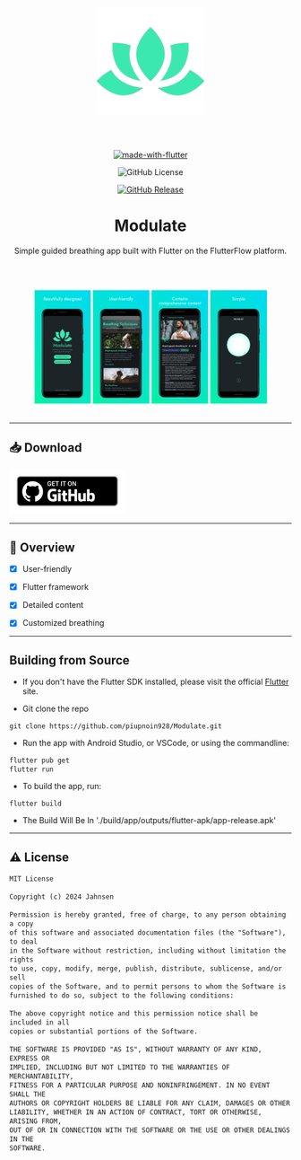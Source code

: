 <div align="center">

<img width="192" height="192" src="android/app/src/main/res/mipmap-xxxhdpi/round_launcher.png" align="center" alt="">

<br></br>

[![made-with-flutter](https://img.shields.io/badge/Made%20with-Flutter-4361ee.svg?style=for-the-badge&labelColor=1c2427&color=3be8b0)](https://flutter.dev/)

![GitHub License](https://img.shields.io/github/license/piupnoin928/Modulate?style=for-the-badge&labelColor=1c2427&color=3be8b0)

[![GitHub Release](https://img.shields.io/github/v/release/piupnoin928/Modulate?style=for-the-badge&labelColor=1c2427&color=3be8b0)](https://github.com/piupnoin928/Modulate/releases/)

# Modulate

Simple guided breathing app built with Flutter on the FlutterFlow platform.

<br></br>

</div>

<div align="left">

<div align="center">

  <img src="metadata/images/screenshots/app-titlescreen.png" width="20%" alt=""/>

  <img src="metadata/images/screenshots/app-secondscreen.png" width="20%" alt=""/>

  <img src="metadata/images/screenshots/app-thirdscreen.png" width="20%" alt=""/>

  <img src="metadata/images/screenshots/app-fourthscreen.png" width="20%" alt=""/>

</div>

<br>

</div>

---

## 📥 Download

[<img src="metadata/images/icons/github.png" alt="Get it on GitHub" height="80">](https://github.com/piupnoin928/Modulate/releases/)

---

## 📝 Overview

- [x] User-friendly

- [x] Flutter framework

- [x] Detailed content

- [x] Customized breathing

---

## Building from Source

- If you don't have the Flutter SDK installed, please visit the official [Flutter](https://flutter.dev) site.

- Git clone the repo

```
git clone https://github.com/piupnoin928/Modulate.git
```

- Run the app with Android Studio, or VSCode, or using the commandline:

```
flutter pub get
flutter run
```

- To build the app, run:
```
flutter build
```
- The Build Will Be In './build/app/outputs/flutter-apk/app-release.apk'

---

## ⚠️ License

    MIT License
    
    Copyright (c) 2024 Jahnsen
    
    Permission is hereby granted, free of charge, to any person obtaining a copy
    of this software and associated documentation files (the "Software"), to deal
    in the Software without restriction, including without limitation the rights
    to use, copy, modify, merge, publish, distribute, sublicense, and/or sell
    copies of the Software, and to permit persons to whom the Software is
    furnished to do so, subject to the following conditions:
    
    The above copyright notice and this permission notice shall be included in all
    copies or substantial portions of the Software.
    
    THE SOFTWARE IS PROVIDED "AS IS", WITHOUT WARRANTY OF ANY KIND, EXPRESS OR
    IMPLIED, INCLUDING BUT NOT LIMITED TO THE WARRANTIES OF MERCHANTABILITY,
    FITNESS FOR A PARTICULAR PURPOSE AND NONINFRINGEMENT. IN NO EVENT SHALL THE
    AUTHORS OR COPYRIGHT HOLDERS BE LIABLE FOR ANY CLAIM, DAMAGES OR OTHER
    LIABILITY, WHETHER IN AN ACTION OF CONTRACT, TORT OR OTHERWISE, ARISING FROM,
    OUT OF OR IN CONNECTION WITH THE SOFTWARE OR THE USE OR OTHER DEALINGS IN THE
    SOFTWARE.

